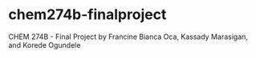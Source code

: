 # chem274b-finalproject
CHEM 274B - Final Project by Francine Bianca Oca, Kassady Marasigan, and Korede Ogundele
